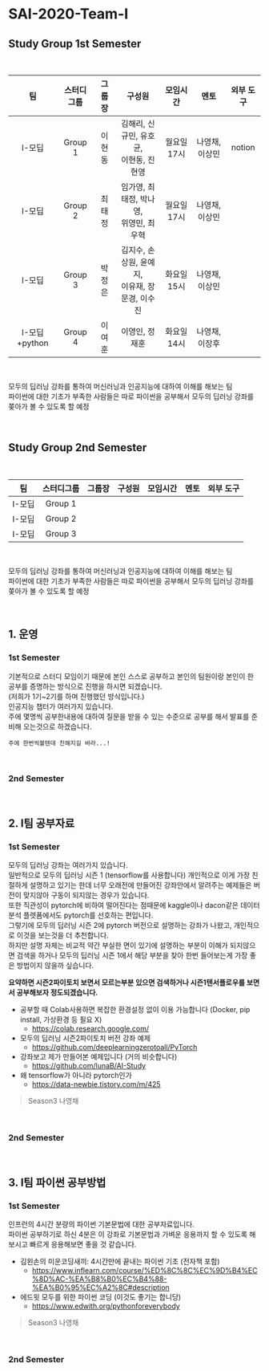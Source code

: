 # SAI-2020-Team-I

## Study Group 1st Semester

<br>

|    팀    | 스터디그룹 | 그룹장 | 구성원 | 모임시간 |   멘토  | 외부 도구 |
|:--------:|:---------:|:------:|:------:|:--------:|:------:|:---------:|
| I-모딥   |   Group 1 |  이현동 |  김해리, 신규민, 유호균,<br>이현동, 진현영   |  월요일 17시    | 나영채, 이상민 | notion |
| I-모딥   |   Group 2 |  최태정 |  임가영, 최태정, 박나영,<br>위영민, 최우혁   |  월요일 17시    | 나영채, 이상민 | |
| I-모딥   |   Group 3 |  박정은 |  김지수, 손상원, 윤예지,<br>이유재, 장문경, 이수진 |  화요일 15시 | 나영채,이상민  | |
| I-모딥+python |   Group 4 |   이여훈 |  이영인, 정재훈   |  화요일 14시    | 나영채, 이장후 | |

<br>

모두의 딥러닝 강좌를 통하여 머신러닝과 인공지능에 대하여 이해를 해보는 팀  
파이썬에 대한 기초가 부족한 사람들은 따로 파이썬을 공부해서 모두의 딥러닝 강좌를 쫒아가 볼 수 있도록 할 예정  
  
<br>

## Study Group 2nd Semester

<br>

|    팀    | 스터디그룹 | 그룹장 | 구성원 | 모임시간 |   멘토  | 외부 도구 |
|:--------:|:---------:|:------:|:------:|:--------:|:------:|:---------:|
| I-모딥   |   Group 1 |   |    |        |          |  |
| I-모딥   |   Group 2 |   |    |        |          |  |
| I-모딥   |   Group 3 |   |    |        |          |  |

<br>

모두의 딥러닝 강좌를 통하여 머신러닝과 인공지능에 대하여 이해를 해보는 팀  
파이썬에 대한 기초가 부족한 사람들은 따로 파이썬을 공부해서 모두의 딥러닝 강좌를 쫒아가 볼 수 있도록 할 예정  
  
<br>
  
## 1. 운영

### 1st Semester
기본적으로 스터디 모임이기 때문에 본인 스스로 공부하고 본인의 팀원이랑 본인이 한 공부를 증명하는 방식으로 진행을 하시면 되겠습니다.  
(저희가 1기~2기를 하며 진행했던 방식입니다.)  
인공지능 챕터가 여러가지 있습니다.  
주에 몇명씩 공부한내용에 대하여 질문을 받을 수 있는 수준으로 공부를 해서 발표를 준비해 오는것으로 하겠습니다.  

```
주에 한번씩볼텐데 친해지길 바라...!
```

<br>

### 2nd Semester

<br>  
  
## 2. I팀 공부자료

### 1st Semester
모두의 딥러닝 강좌는 여러가지 있습니다.  
일반적으로 모두의 딥러닝 시즌 1 (tensorflow를 사용합니다) 개인적으로 이게 가장 친절하게 설명하고 있기는 한데 너무 오래전에 만들어진 강좌안에서 알려주는 예제들은 버전이 맞지않아 구동이 되지않는 경우가 있습니다.  
또한 직관성이 pytorch에 비하여 떨어진다는 점때문에 kaggle이나 dacon같은 데이터분석 플렛폼에서도 pytorch를 선호하는 편입니다.  
그렇기에 모두의 딥러닝 시즌 2에 pytorch 버전으로 설명하는 강좌가 나왔고, 개인적으로 이것을 보는것을 더 추천합니다.  
하지만 설명 자체는 비교적 약간 부실한 면이 있기에 설명하는 부분이 이해가 되지않으면 검색을 하거나 모두의 딥러닝 시즌 1에서 해당 부분을 찾아 한번 들어보는게 가장 좋은 방법이지 않을까 싶습니다. 
<br>

**요약하면 시즌2파이토치 보면서 모르는부분 있으면 검색하거나 시즌1텐서플로우를 보면서 공부해보자 정도되겠습니다.**

- 공부할 때 Colab사용하면 복잡한 환경설정 없이 이용 가능합니다 (Docker, pip install, 가상환경 등 필요 X) 
  - https://colab.research.google.com/
- 모두의 딥러닝 시즌2파이토치 버전 강좌 예제 
  - https://github.com/deeplearningzerotoall/PyTorch
- 강좌보고 제가 만들어본 예제입니다 (거의 비슷합니다) 
  - https://github.com/lunaB/AI-Study
- 왜 tensorflow가 아니라 pytorch인가
  - https://data-newbie.tistory.com/m/425
> Season3 나영채
<br>

### 2nd Semester

<br>  

## 3. I팀 파이썬 공부방법

### 1st Semester
인프런의 4시간 분량의 파이썬 기본문법에 대한 공부자료입니다.  
파이썬 공부하기로 하신 4분은 이 강좌로 기본문법과 가벼운 응용까지 할 수 있도록 해보시고 빠르게 응용해보면 좋을 것 같습니다.  
- 김왼손의 미운코딩새끼: 4시간만에 끝내는 파이썬 기초 (전자책 포함) 
  - https://www.inflearn.com/course/%ED%8C%8C%EC%9D%B4%EC%8D%AC-%EA%B8%B0%EC%B4%88-%EA%B0%95%EC%A2%8C#description
- 에드윗 모두를 위한 파이썬 코딩 (이것도 좋기는 합니당)
  - https://www.edwith.org/pythonforeverybody
> Season3 나영채

<br>

### 2nd Semester

<br>  
